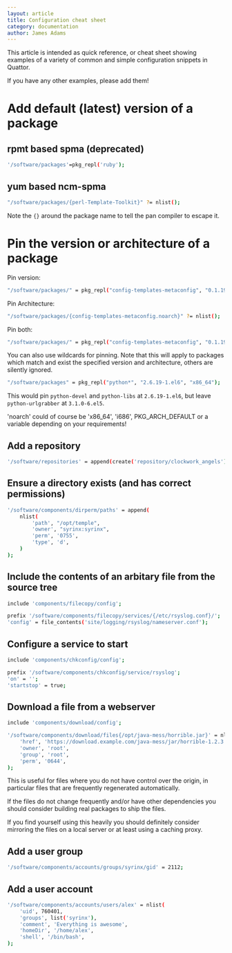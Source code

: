 ```yaml
---
layout: article
title: Configuration cheat sheet
category: documentation
author: James Adams
---
```


This article is intended as quick reference, or cheat sheet showing examples of a variety of common and simple configuration snippets in Quattor.

If you have any other examples, please add them!


Add default (latest) version of a package
=========================================
rpmt based spma (deprecated)
----------------------------

```sh
'/software/packages'=pkg_repl('ruby');
```

yum based ncm-spma
------------------

```sh
"/software/packages/{perl-Template-Toolkit}" ?= nlist();
```

<div class="alert alert-info">
  <p>Note the <code>{}</code> around the package name to tell the pan compiler to escape it.</p>
</div>


Pin the version or architecture of a package
============================================
Pin version:

```sh
"/software/packages/" = pkg_repl("config-templates-metaconfig", "0.1.19-1.el6");
```

Pin Architecture:

```sh
"/software/packages/{config-templates-metaconfig.noarch}" ?= nlist();
```

Pin both:

```sh
"/software/packages/" = pkg_repl("config-templates-metaconfig", "0.1.19-1.el6", "noarch");
```

You can also use wildcards for pinning.
Note that this will apply to packages which match and exist the specified version and architecture, others are silently ignored.

```sh
"/software/packages" = pkg_repl("python*", "2.6.19-1.el6", "x86_64");
```

This would pin `python-devel` and `python-libs` at `2.6.19-1.el6`, but leave `python-urlgrabber` at `3.1.0-6.el5`.

<div class="alert alert-info">
  <p>'noarch' could of course be 'x86_64', 'i686', PKG_ARCH_DEFAULT or a variable depending on your requirements!</p>
</div>


Add a repository
----------------

```sh
'/software/repositories' = append(create('repository/clockwork_angels'));
```

Ensure a directory exists (and has correct permissions)
-------------------------------------------------------

```sh
'/software/components/dirperm/paths' = append(
    nlist(
        'path', "/opt/temple",
        'owner', "syrinx:syrinx",
        'perm', '0755',
        'type', 'd',
    )
);
```


Include the contents of an arbitary file from the source tree
-------------------------------------------------------------

```sh
include 'components/filecopy/config';

prefix '/software/components/filecopy/services/{/etc/rsyslog.conf}/';
'config' = file_contents('site/logging/rsyslog/nameserver.conf');
```

Configure a service to start
----------------------------

```sh
include 'components/chkconfig/config';

prefix '/software/components/chkconfig/service/rsyslog';
'on' = '';
'startstop' = true;
```

Download a file from a webserver
--------------------------------

```sh
include 'components/download/config';

'/software/components/download/files{/opt/java-mess/horrible.jar}' = nlist(
    'href', 'https://download.example.com/java-mess/jar/horrible-1.2.3.jar',
    'owner', 'root',
    'group', 'root',
    'perm', '0644',
);
```

<div class="alert alert-info">
  <p>This is useful for files where you do not have control over the origin, in particular files that are frequently regenerated automatically.</p>
  <p>If the files do not change frequently and/or have other dependencies you should consider building real packages to ship the files.</p>
  <p>If you find yourself using this heavily you should definitely consider mirroring the files on a local server or at least using a caching proxy.</p>
</div>

Add a user group
-----------

```sh
'/software/components/accounts/groups/syrinx/gid' = 2112;

```


Add a user account
------------------

```sh
'/software/components/accounts/users/alex' = nlist(
    'uid', 760401,
    'groups', list('syrinx'),
    'comment', 'Everything is awesome',
    'homeDir', '/home/alex',
    'shell', '/bin/bash',
);
```
